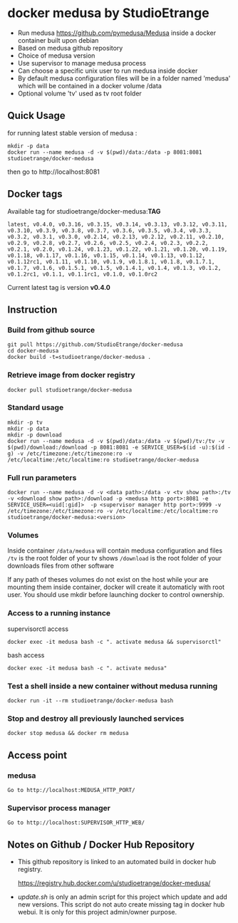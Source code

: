 # docker medusa by StudioEtrange

* Run medusa https://github.com/pymedusa/Medusa inside a docker container built upon debian
* Based on medusa github repository
* Choice of medusa version
* Use supervisor to manage medusa process
* Can choose a specific unix user to run medusa inside docker
* By default medusa configuration files will be in a folder named 'medusa' which will be contained in a docker volume /data
* Optional volume 'tv' used as tv root folder

## Quick Usage

for running latest stable version of medusa :

	mkdir -p data
	docker run --name medusa -d -v $(pwd)/data:/data -p 8081:8081 studioetrange/docker-medusa

then go to http://localhost:8081


## Docker tags

Available tag for studioetrange/docker-medusa:__TAG__

	latest, v0.4.0, v0.3.16, v0.3.15, v0.3.14, v0.3.13, v0.3.12, v0.3.11, v0.3.10, v0.3.9, v0.3.8, v0.3.7, v0.3.6, v0.3.5, v0.3.4, v0.3.3, v0.3.2, v0.3.1, v0.3.0, v0.2.14, v0.2.13, v0.2.12, v0.2.11, v0.2.10, v0.2.9, v0.2.8, v0.2.7, v0.2.6, v0.2.5, v0.2.4, v0.2.3, v0.2.2, v0.2.1, v0.2.0, v0.1.24, v0.1.23, v0.1.22, v0.1.21, v0.1.20, v0.1.19, v0.1.18, v0.1.17, v0.1.16, v0.1.15, v0.1.14, v0.1.13, v0.1.12, v0.1.12rc1, v0.1.11, v0.1.10, v0.1.9, v0.1.8.1, v0.1.8, v0.1.7.1, v0.1.7, v0.1.6, v0.1.5.1, v0.1.5, v0.1.4.1, v0.1.4, v0.1.3, v0.1.2, v0.1.2rc1, v0.1.1, v0.1.1rc1, v0.1.0, v0.1.0rc2

Current latest tag is version __v0.4.0__

## Instruction

### Build from github source

	git pull https://github.com/StudioEtrange/docker-medusa
	cd docker-medusa
	docker build -t=studioetrange/docker-medusa .

### Retrieve image from docker registry

	docker pull studioetrange/docker-medusa

### Standard usage

	mkdir -p tv
	mkdir -p data
	mkdir -p download
	docker run --name medusa -d -v $(pwd)/data:/data -v $(pwd)/tv:/tv -v $(pwd)/download:/download -p 8081:8081 -e SERVICE_USER=$(id -u):$(id -g) -v /etc/timezone:/etc/timezone:ro -v /etc/localtime:/etc/localtime:ro studioetrange/docker-medusa

### Full run parameters

	docker run --name medusa -d -v <data path>:/data -v <tv show path>:/tv -v <download show path>:/download -p <medusa http port>:8081 -e SERVICE_USER=<uid[:gid]>  -p <supervisor manager http port>:9999 -v /etc/timezone:/etc/timezone:ro -v /etc/localtime:/etc/localtime:ro studioetrange/docker-medusa:<version>

### Volumes

Inside container
`/data/medusa` will contain medusa configuration and files
`/tv` is the root folder of your tv shows
`/download` is the root folder of your downloads files from other software

If any path of theses volumes do not exist on the host while your are mounting them inside container, docker will create it automaticly with root user. You should use mkdir before launching docker to control ownership.

### Access to a running instance

supervisorctl access

	docker exec -it medusa bash -c ". activate medusa && supervisorctl"

bash access

	docker exec -it medusa bash -c ". activate medusa"

### Test a shell inside a new container without medusa running

	docker run -it --rm studioetrange/docker-medusa bash

### Stop and destroy all previously launched services

	docker stop medusa && docker rm medusa

## Access point

### medusa

	Go to http://localhost:MEDUSA_HTTP_PORT/

### Supervisor process manager

	Go to http://localhost:SUPERVISOR_HTTP_WEB/

## Notes on Github / Docker Hub Repository

* This github repository is linked to an automated build in docker hub registry.

	https://registry.hub.docker.com/u/studioetrange/docker-medusa/

* _update.sh_ is only an admin script for this project which update and add new versions. This script do not auto create missing tag in docker hub webui. It is only for this project admin/owner purpose.
